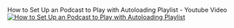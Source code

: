 How to Set Up an Podcast to Play with Autoloading Playlist - Youtube Video
[![How to Set Up an Podcast to Play with Autoloading Playlist](http://img.youtube.com/vi/g-4UcD8qvR8/0.jpg)](https://www.youtube-nocookie.com/embed/g-4UcD8qvR8 "How to Set Up an Podcast to Play with Autoloading Playlist")
